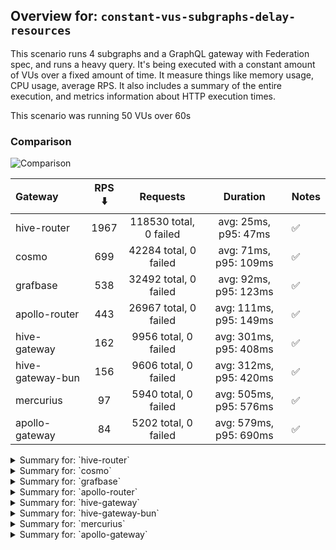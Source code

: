 ## Overview for: `constant-vus-subgraphs-delay-resources`


This scenario runs 4 subgraphs and a GraphQL gateway with Federation spec, and runs a heavy query. It's being executed with a constant amount of VUs over a fixed amount of time. It measure things like memory usage, CPU usage, average RPS. It also includes a summary of the entire execution, and metrics information about HTTP execution times.


This scenario was running 50 VUs over 60s


### Comparison


<img src="https://imagedelivery.net/KYe9TScr4TldYHA48pczVg/75074581-03e6-4909-37f9-fa09d8c06700/public" alt="Comparison" />


| Gateway          | RPS ⬇️ |        Requests        |        Duration        | Notes |
| :--------------- | :----: | :--------------------: | :--------------------: | :---- |
| hive-router      |  1967  | 118530 total, 0 failed |  avg: 25ms, p95: 47ms  | ✅     |
| cosmo            |  699   | 42284 total, 0 failed  | avg: 71ms, p95: 109ms  | ✅     |
| grafbase         |  538   | 32492 total, 0 failed  | avg: 92ms, p95: 123ms  | ✅     |
| apollo-router    |  443   | 26967 total, 0 failed  | avg: 111ms, p95: 149ms | ✅     |
| hive-gateway     |  162   |  9956 total, 0 failed  | avg: 301ms, p95: 408ms | ✅     |
| hive-gateway-bun |  156   |  9606 total, 0 failed  | avg: 312ms, p95: 420ms | ✅     |
| mercurius        |   97   |  5940 total, 0 failed  | avg: 505ms, p95: 576ms | ✅     |
| apollo-gateway   |   84   |  5202 total, 0 failed  | avg: 579ms, p95: 690ms | ✅     |



<details>
  <summary>Summary for: `hive-router`</summary>

  **K6 Output**




```
     ✓ response code was 200
     ✓ no graphql errors
     ✓ valid response structure

     checks.........................: 100.00% ✓ 355290      ✗ 0     
     data_received..................: 10 GB   173 MB/s
     data_sent......................: 138 MB  2.3 MB/s
     http_req_blocked...............: avg=5.23µs   min=1.15µs  med=2.57µs  max=10.53ms  p(90)=3.75µs   p(95)=4.39µs   p(99.9)=77.73µs
     http_req_connecting............: avg=2.18µs   min=0s      med=0s      max=10.5ms   p(90)=0s       p(95)=0s       p(99.9)=0s     
     http_req_duration..............: avg=25.1ms   min=1.95ms  med=22.15ms max=422.36ms p(90)=40.26ms  p(95)=46.6ms   p(99.9)=89.37ms
       { expected_response:true }...: avg=25.1ms   min=1.95ms  med=22.15ms max=422.36ms p(90)=40.26ms  p(95)=46.6ms   p(99.9)=89.37ms
     http_req_failed................: 0.00%   ✓ 0           ✗ 118530
     http_req_receiving.............: avg=125.73µs min=22.69µs med=42.98µs max=106.29ms p(90)=120.09µs p(95)=342.07µs p(99.9)=14.78ms
     http_req_sending...............: avg=85.85µs  min=4.91µs  med=10.31µs max=281.29ms p(90)=31.68µs  p(95)=122.3µs  p(99.9)=13.06ms
     http_req_tls_handshaking.......: avg=0s       min=0s      med=0s      max=0s       p(90)=0s       p(95)=0s       p(99.9)=0s     
     http_req_waiting...............: avg=24.89ms  min=1.89ms  med=21.99ms max=408.22ms p(90)=39.87ms  p(95)=46.13ms  p(99.9)=86.52ms
     http_reqs......................: 118530  1967.575293/s
     iteration_duration.............: avg=25.32ms  min=4.86ms  med=22.35ms max=438.58ms p(90)=40.47ms  p(95)=46.81ms  p(99.9)=89.99ms
     iterations.....................: 118430  1965.915313/s
     success_rate...................: 100.00% ✓ 118430      ✗ 0     
     vus............................: 50      min=50        max=50  
     vus_max........................: 50      min=50        max=50  
```


**Performance Overview**


<img src="https://imagedelivery.net/KYe9TScr4TldYHA48pczVg/465f8de8-c0c5-4797-9ea3-4ba400d01d00/public" alt="Performance Overview" />




**HTTP Overview**


<img src="https://imagedelivery.net/KYe9TScr4TldYHA48pczVg/1b1641b7-75ee-43f0-88cc-8fb98f91cc00/public" alt="HTTP Overview" />


  </details>

<details>
  <summary>Summary for: `cosmo`</summary>

  **K6 Output**




```
     ✓ response code was 200
     ✓ no graphql errors
     ✓ valid response structure

     checks.........................: 100.00% ✓ 126552     ✗ 0    
     data_received..................: 3.7 GB  61 MB/s
     data_sent......................: 49 MB   814 kB/s
     http_req_blocked...............: avg=11.96µs  min=1.3µs   med=3.15µs  max=12.27ms  p(90)=4.61µs   p(95)=5.74µs   p(99.9)=2.86ms  
     http_req_connecting............: avg=7.18µs   min=0s      med=0s      max=12.2ms   p(90)=0s       p(95)=0s       p(99.9)=1.98ms  
     http_req_duration..............: avg=70.64ms  min=2.88ms  med=68.54ms max=530.52ms p(90)=98.53ms  p(95)=109.02ms p(99.9)=286.21ms
       { expected_response:true }...: avg=70.64ms  min=2.88ms  med=68.54ms max=530.52ms p(90)=98.53ms  p(95)=109.02ms p(99.9)=286.21ms
     http_req_failed................: 0.00%   ✓ 0          ✗ 42284
     http_req_receiving.............: avg=254.02µs min=30.69µs med=74.39µs max=127.31ms p(90)=265.24µs p(95)=522.8µs  p(99.9)=19.7ms  
     http_req_sending...............: avg=62.06µs  min=6.3µs   med=12.1µs  max=141.37ms p(90)=36.44µs  p(95)=132.19µs p(99.9)=5.52ms  
     http_req_tls_handshaking.......: avg=0s       min=0s      med=0s      max=0s       p(90)=0s       p(95)=0s       p(99.9)=0s      
     http_req_waiting...............: avg=70.32ms  min=2.82ms  med=68.22ms max=514.19ms p(90)=98.15ms  p(95)=108.56ms p(99.9)=285.14ms
     http_reqs......................: 42284   699.891213/s
     iteration_duration.............: avg=71.11ms  min=8.33ms  med=68.84ms max=567.27ms p(90)=98.88ms  p(95)=109.37ms p(99.9)=311.44ms
     iterations.....................: 42184   698.235998/s
     success_rate...................: 100.00% ✓ 42184      ✗ 0    
     vus............................: 50      min=50       max=50 
     vus_max........................: 50      min=50       max=50 
```


**Performance Overview**


<img src="https://imagedelivery.net/KYe9TScr4TldYHA48pczVg/bf35dc0d-eb40-4157-a9a3-07345a395700/public" alt="Performance Overview" />




**HTTP Overview**


<img src="https://imagedelivery.net/KYe9TScr4TldYHA48pczVg/c284bffe-2ba2-455e-81fc-c92ed6ef9b00/public" alt="HTTP Overview" />


  </details>

<details>
  <summary>Summary for: `grafbase`</summary>

  **K6 Output**




```
     ✓ response code was 200
     ✓ no graphql errors
     ✓ valid response structure

     checks.........................: 100.00% ✓ 97176      ✗ 0    
     data_received..................: 2.9 GB  47 MB/s
     data_sent......................: 38 MB   626 kB/s
     http_req_blocked...............: avg=14.26µs  min=1.27µs  med=3.27µs  max=10.24ms  p(90)=4.86µs   p(95)=6.98µs   p(99.9)=3.39ms  
     http_req_connecting............: avg=7.67µs   min=0s      med=0s      max=10.21ms  p(90)=0s       p(95)=0s       p(99.9)=3.14ms  
     http_req_duration..............: avg=91.98ms  min=2.71ms  med=90.05ms max=575.18ms p(90)=114.38ms p(95)=123.32ms p(99.9)=365.61ms
       { expected_response:true }...: avg=91.98ms  min=2.71ms  med=90.05ms max=575.18ms p(90)=114.38ms p(95)=123.32ms p(99.9)=365.61ms
     http_req_failed................: 0.00%   ✓ 0          ✗ 32492
     http_req_receiving.............: avg=205.31µs min=25.74µs med=67.93µs max=192.25ms p(90)=198.12µs p(95)=456.42µs p(99.9)=12.3ms  
     http_req_sending...............: avg=112.49µs min=5.9µs   med=12.73µs max=283.42ms p(90)=110.27µs p(95)=136.09µs p(99.9)=7.03ms  
     http_req_tls_handshaking.......: avg=0s       min=0s      med=0s      max=0s       p(90)=0s       p(95)=0s       p(99.9)=0s      
     http_req_waiting...............: avg=91.66ms  min=2.66ms  med=89.78ms max=544.01ms p(90)=114.02ms p(95)=122.87ms p(99.9)=356.15ms
     http_reqs......................: 32492   538.040514/s
     iteration_duration.............: avg=92.64ms  min=27.48ms med=90.43ms max=622.27ms p(90)=114.73ms p(95)=123.77ms p(99.9)=381.49ms
     iterations.....................: 32392   536.384597/s
     success_rate...................: 100.00% ✓ 32392      ✗ 0    
     vus............................: 50      min=50       max=50 
     vus_max........................: 50      min=50       max=50 
```


**Performance Overview**


<img src="https://imagedelivery.net/KYe9TScr4TldYHA48pczVg/23e46ac1-0975-4998-999d-13f18a820400/public" alt="Performance Overview" />




**HTTP Overview**


<img src="https://imagedelivery.net/KYe9TScr4TldYHA48pczVg/3f816002-58a5-4e71-76fc-2d83d3dd6e00/public" alt="HTTP Overview" />


  </details>

<details>
  <summary>Summary for: `apollo-router`</summary>

  **K6 Output**




```
     ✓ response code was 200
     ✓ no graphql errors
     ✓ valid response structure

     checks.........................: 100.00% ✓ 80601      ✗ 0    
     data_received..................: 2.4 GB  39 MB/s
     data_sent......................: 31 MB   516 kB/s
     http_req_blocked...............: avg=13.38µs  min=1.59µs  med=3.03µs   max=9.46ms   p(90)=4.28µs   p(95)=5.06µs   p(99.9)=4.5ms   
     http_req_connecting............: avg=8.82µs   min=0s      med=0s       max=9.43ms   p(90)=0s       p(95)=0s       p(99.9)=4.27ms  
     http_req_duration..............: avg=110.99ms min=5.98ms  med=109.28ms max=532.59ms p(90)=138.41ms p(95)=148.67ms p(99.9)=368.51ms
       { expected_response:true }...: avg=110.99ms min=5.98ms  med=109.28ms max=532.59ms p(90)=138.41ms p(95)=148.67ms p(99.9)=368.51ms
     http_req_failed................: 0.00%   ✓ 0          ✗ 26967
     http_req_receiving.............: avg=121.28µs min=32.53µs med=54.8µs   max=267.23ms p(90)=125.36µs p(95)=261.59µs p(99.9)=4.76ms  
     http_req_sending...............: avg=86.26µs  min=6.94µs  med=11.71µs  max=362.31ms p(90)=29.93µs  p(95)=118.49µs p(99.9)=5.03ms  
     http_req_tls_handshaking.......: avg=0s       min=0s      med=0s       max=0s       p(90)=0s       p(95)=0s       p(99.9)=0s      
     http_req_waiting...............: avg=110.79ms min=5.93ms  med=109.12ms max=512.27ms p(90)=138.23ms p(95)=148.49ms p(99.9)=361.46ms
     http_reqs......................: 26967   443.72473/s
     iteration_duration.............: avg=111.71ms min=38.8ms  med=109.64ms max=578.02ms p(90)=138.72ms p(95)=149.01ms p(99.9)=379.87ms
     iterations.....................: 26867   442.079294/s
     success_rate...................: 100.00% ✓ 26867      ✗ 0    
     vus............................: 50      min=50       max=50 
     vus_max........................: 50      min=50       max=50 
```


**Performance Overview**


<img src="https://imagedelivery.net/KYe9TScr4TldYHA48pczVg/ecba8301-2586-40a1-be13-3a55e61e6500/public" alt="Performance Overview" />




**HTTP Overview**


<img src="https://imagedelivery.net/KYe9TScr4TldYHA48pczVg/28efa665-f9e8-4895-fbdd-a78cb3d9c100/public" alt="HTTP Overview" />


  </details>

<details>
  <summary>Summary for: `hive-gateway`</summary>

  **K6 Output**




```
     ✓ response code was 200
     ✓ no graphql errors
     ✓ valid response structure

     checks.........................: 100.00% ✓ 29568      ✗ 0   
     data_received..................: 874 MB  14 MB/s
     data_sent......................: 12 MB   189 kB/s
     http_req_blocked...............: avg=38.53µs  min=1.71µs  med=4.07µs   max=12.86ms  p(90)=5.67µs   p(95)=6.89µs   p(99.9)=9.98ms  
     http_req_connecting............: avg=32.43µs  min=0s      med=0s       max=12.83ms  p(90)=0s       p(95)=0s       p(99.9)=9.91ms  
     http_req_duration..............: avg=301.29ms min=7.55ms  med=295.73ms max=1.09s    p(90)=380.76ms p(95)=408.48ms p(99.9)=939.06ms
       { expected_response:true }...: avg=301.29ms min=7.55ms  med=295.73ms max=1.09s    p(90)=380.76ms p(95)=408.48ms p(99.9)=939.06ms
     http_req_failed................: 0.00%   ✓ 0          ✗ 9956
     http_req_receiving.............: avg=139.98µs min=34.21µs med=82.66µs  max=226.24ms p(90)=143.67µs p(95)=189.94µs p(99.9)=3.71ms  
     http_req_sending...............: avg=81.1µs   min=7.08µs  med=16.16µs  max=229.25ms p(90)=36.34µs  p(95)=55.92µs  p(99.9)=3.29ms  
     http_req_tls_handshaking.......: avg=0s       min=0s      med=0s       max=0s       p(90)=0s       p(95)=0s       p(99.9)=0s      
     http_req_waiting...............: avg=301.07ms min=7.45ms  med=295.6ms  max=1.09s    p(90)=380.55ms p(95)=408.24ms p(99.9)=937.98ms
     http_reqs......................: 9956    162.437806/s
     iteration_duration.............: avg=304.97ms min=74.22ms med=296.87ms max=1.15s    p(90)=381.84ms p(95)=409.26ms p(99.9)=1.02s   
     iterations.....................: 9856    160.806249/s
     success_rate...................: 100.00% ✓ 9856       ✗ 0   
     vus............................: 50      min=0        max=50
     vus_max........................: 50      min=50       max=50
```


**Performance Overview**


<img src="https://imagedelivery.net/KYe9TScr4TldYHA48pczVg/c60928b0-adf4-4eb8-fed2-73e0a37f0100/public" alt="Performance Overview" />




**HTTP Overview**


<img src="https://imagedelivery.net/KYe9TScr4TldYHA48pczVg/2fa2256d-0eac-4dee-38f4-ad5c00667600/public" alt="HTTP Overview" />


  </details>

<details>
  <summary>Summary for: `hive-gateway-bun`</summary>

  **K6 Output**




```
     ✓ response code was 200
     ✓ no graphql errors
     ✓ valid response structure

     checks.........................: 100.00% ✓ 28518      ✗ 0   
     data_received..................: 844 MB  14 MB/s
     data_sent......................: 11 MB   182 kB/s
     http_req_blocked...............: avg=41.22µs  min=1.61µs  med=4.44µs   max=12.43ms  p(90)=6.31µs   p(95)=7.84µs   p(99.9)=10.14ms 
     http_req_connecting............: avg=33.49µs  min=0s      med=0s       max=12.39ms  p(90)=0s       p(95)=0s       p(99.9)=10.12ms 
     http_req_duration..............: avg=312.34ms min=7.88ms  med=307.14ms max=878.45ms p(90)=390.18ms p(95)=420.37ms p(99.9)=774.68ms
       { expected_response:true }...: avg=312.34ms min=7.88ms  med=307.14ms max=878.45ms p(90)=390.18ms p(95)=420.37ms p(99.9)=774.68ms
     http_req_failed................: 0.00%   ✓ 0          ✗ 9606
     http_req_receiving.............: avg=136.73µs min=32.51µs med=86.12µs  max=152.22ms p(90)=153.37µs p(95)=199.37µs p(99.9)=3.54ms  
     http_req_sending...............: avg=103.88µs min=7.5µs   med=17.32µs  max=282.01ms p(90)=38.23µs  p(95)=68.17µs  p(99.9)=3.06ms  
     http_req_tls_handshaking.......: avg=0s       min=0s      med=0s       max=0s       p(90)=0s       p(95)=0s       p(99.9)=0s      
     http_req_waiting...............: avg=312.1ms  min=7.74ms  med=306.95ms max=878.22ms p(90)=389.93ms p(95)=420ms    p(99.9)=773.74ms
     http_reqs......................: 9606    156.716522/s
     iteration_duration.............: avg=316.29ms min=39.47ms med=308.12ms max=914.49ms p(90)=391.27ms p(95)=421.29ms p(99.9)=864.25ms
     iterations.....................: 9506    155.085078/s
     success_rate...................: 100.00% ✓ 9506       ✗ 0   
     vus............................: 50      min=0        max=50
     vus_max........................: 50      min=50       max=50
```


**Performance Overview**


<img src="https://imagedelivery.net/KYe9TScr4TldYHA48pczVg/99e11100-d78c-42bc-9f99-b34745aff400/public" alt="Performance Overview" />




**HTTP Overview**


<img src="https://imagedelivery.net/KYe9TScr4TldYHA48pczVg/2936f1b4-2567-4814-fc5f-914d34991d00/public" alt="HTTP Overview" />


  </details>

<details>
  <summary>Summary for: `mercurius`</summary>

  **K6 Output**




```
     ✓ response code was 200
     ✓ no graphql errors
     ✓ valid response structure

     checks.........................: 100.00% ✓ 17520     ✗ 0   
     data_received..................: 521 MB  8.5 MB/s
     data_sent......................: 6.9 MB  113 kB/s
     http_req_blocked...............: avg=51.28µs  min=1.34µs  med=2.95µs   max=11.34ms  p(90)=4.33µs   p(95)=4.94µs   p(99.9)=9.93ms  
     http_req_connecting............: avg=46.7µs   min=0s      med=0s       max=11.3ms   p(90)=0s       p(95)=0s       p(99.9)=9.91ms  
     http_req_duration..............: avg=505.14ms min=9.31ms  med=502.79ms max=980.52ms p(90)=559.2ms  p(95)=575.94ms p(99.9)=900.56ms
       { expected_response:true }...: avg=505.14ms min=9.31ms  med=502.79ms max=980.52ms p(90)=559.2ms  p(95)=575.94ms p(99.9)=900.56ms
     http_req_failed................: 0.00%   ✓ 0         ✗ 5940
     http_req_receiving.............: avg=118.21µs min=27.94µs med=51.69µs  max=314.63ms p(90)=91.22µs  p(95)=106.74µs p(99.9)=1.49ms  
     http_req_sending...............: avg=179.02µs min=6.3µs   med=11.85µs  max=381.01ms p(90)=17.78µs  p(95)=28.46µs  p(99.9)=5ms     
     http_req_tls_handshaking.......: avg=0s       min=0s      med=0s       max=0s       p(90)=0s       p(95)=0s       p(99.9)=0s      
     http_req_waiting...............: avg=504.84ms min=9.26ms  med=502.69ms max=968.81ms p(90)=559.06ms p(95)=575.41ms p(99.9)=886.17ms
     http_reqs......................: 5940    97.000181/s
     iteration_duration.............: avg=514.23ms min=33.08ms med=503.47ms max=1.01s    p(90)=559.72ms p(95)=577.78ms p(99.9)=989.13ms
     iterations.....................: 5840    95.367181/s
     success_rate...................: 100.00% ✓ 5840      ✗ 0   
     vus............................: 50      min=0       max=50
     vus_max........................: 50      min=50      max=50
```


**Performance Overview**


<img src="https://imagedelivery.net/KYe9TScr4TldYHA48pczVg/cc1bb5ab-014b-4046-1f0a-445bbad71600/public" alt="Performance Overview" />




**HTTP Overview**


<img src="https://imagedelivery.net/KYe9TScr4TldYHA48pczVg/fe698b0e-dabe-4a4c-91cc-7e69621c5600/public" alt="HTTP Overview" />


  </details>

<details>
  <summary>Summary for: `apollo-gateway`</summary>

  **K6 Output**




```
     ✓ response code was 200
     ✓ no graphql errors
     ✓ valid response structure

     checks.........................: 100.00% ✓ 15306     ✗ 0   
     data_received..................: 457 MB  7.4 MB/s
     data_sent......................: 6.0 MB  98 kB/s
     http_req_blocked...............: avg=127.75µs min=1.42µs   med=3.21µs   max=17.72ms  p(90)=5.29µs   p(95)=6.12µs   p(99.9)=16.54ms 
     http_req_connecting............: avg=123.6µs  min=0s       med=0s       max=17.59ms  p(90)=0s       p(95)=0s       p(99.9)=16.5ms  
     http_req_duration..............: avg=578.64ms min=9.53ms   med=579.75ms max=895.68ms p(90)=666.12ms p(95)=689.56ms p(99.9)=824.27ms
       { expected_response:true }...: avg=578.64ms min=9.53ms   med=579.75ms max=895.68ms p(90)=666.12ms p(95)=689.56ms p(99.9)=824.27ms
     http_req_failed................: 0.00%   ✓ 0         ✗ 5202
     http_req_receiving.............: avg=103.3µs  min=29.5µs   med=64.45µs  max=151.57ms p(90)=111.58µs p(95)=130.45µs p(99.9)=356.66µs
     http_req_sending...............: avg=125.37µs min=6.71µs   med=13.35µs  max=126.88ms p(90)=22.5µs   p(95)=29.83µs  p(99.9)=9.6ms   
     http_req_tls_handshaking.......: avg=0s       min=0s       med=0s       max=0s       p(90)=0s       p(95)=0s       p(99.9)=0s      
     http_req_waiting...............: avg=578.42ms min=9.44ms   med=579.64ms max=895.53ms p(90)=665.8ms  p(95)=689.3ms  p(99.9)=824.05ms
     http_reqs......................: 5202    84.561731/s
     iteration_duration.............: avg=590.25ms min=252.54ms med=581.18ms max=895.96ms p(90)=667.25ms p(95)=690.88ms p(99.9)=850.02ms
     iterations.....................: 5102    82.936169/s
     success_rate...................: 100.00% ✓ 5102      ✗ 0   
     vus............................: 50      min=0       max=50
     vus_max........................: 50      min=50      max=50
```


**Performance Overview**


<img src="https://imagedelivery.net/KYe9TScr4TldYHA48pczVg/bec2d11a-e33e-4ba5-d133-164fc8856900/public" alt="Performance Overview" />




**HTTP Overview**


<img src="https://imagedelivery.net/KYe9TScr4TldYHA48pczVg/f3a8f1d0-b7f6-4587-6311-2693dc0f8b00/public" alt="HTTP Overview" />


  </details>